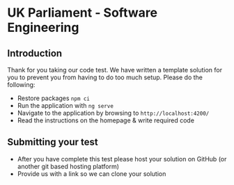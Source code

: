 # UK Parliament - Software Engineering

## Introduction
Thank for you taking our code test. We have written a template solution for you to prevent you from having to do too much setup. Please do the following:

* Restore packages `npm ci`
* Run the application with `ng serve` 
* Navigate to the application by browsing to `http://localhost:4200/`
* Read the instructions on the homepage & write required code


## Submitting your test
* After you have complete this test please host your solution on GitHub (or another git based hosting platform)
* Provide us with a link so we can clone your solution
